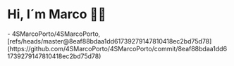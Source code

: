 <h1>Hi, I´m Marco 👋🏻</h1>
<!-- START gadpp -->
- 4SMarcoPorto/4SMarcoPorto, [refs/heads/master@8eaf88bdaa1dd61739279147810418ec2bd75d78](https://github.com/4SMarcoPorto/4SMarcoPorto/commit/8eaf88bdaa1dd61739279147810418ec2bd75d78)
